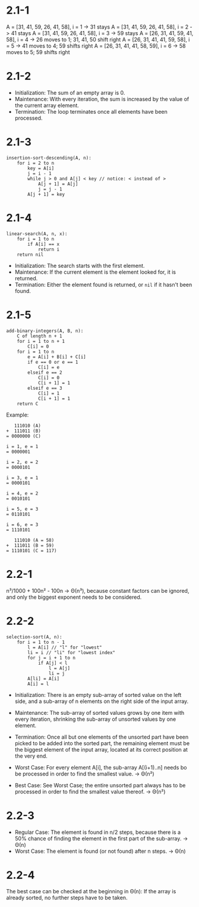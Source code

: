 # 2.1-1

A = [31, 41, 59, 26, 41, 58], i = 1 -> 31 stays
A = [31, 41, 59, 26, 41, 58], i = 2 -> 41 stays
A = [31, 41, 59, 26, 41, 58], i = 3 -> 59 stays
A = [26, 31, 41, 59, 41, 58], i = 4 -> 26 moves to 1; 31, 41, 50 shift right
A = [26, 31, 41, 41, 59, 58], i = 5 -> 41 moves to 4; 59 shifts right
A = [26, 31, 41, 41, 58, 59], i = 6 -> 58 moves to 5; 59 shifts right

# 2.1-2

- Initialization: The sum of an empty array is 0.
- Maintenance: With every iteration, the sum is increased by the value of the
  current array element.
- Termination: The loop terminates once all elements have been processed.

# 2.1-3

    insertion-sort-descending(A, n):
        for i = 2 to n
            key = A[i]
            j = i - 1
            while j > 0 and A[j] < key // notice: < instead of >
                A[j + 1] = A[j]
                j = j - 1
            A[j + 1] = key

# 2.1-4

    linear-search(A, n, x):
        for i = 1 to n
            if A[i] == x
                return i
        return nil

- Initialization: The search starts with the first element.
- Maintenance: If the current element is the element looked for, it is returned.
- Termination: Either the element found is returned, or `nil` if it hasn't been
  found.

# 2.1-5

    add-binary-integers(A, B, n):
        C of length n + 1
        for i = 1 to n + 1
            C[i] = 0
        for i = 1 to n
            e = A[i] + B[i] + C[i]
            if e == 0 or e == 1
                C[i] = e
            elseif e == 2
                C[i] = 0
                C[i + 1] = 1
            elseif e == 3
                C[i] = 1
                C[i + 1] = 1
        return C

Example:

       111010 (A)
    +  111011 (B)
    = 0000000 (C) 

    i = 1, e = 1
    = 0000001

    i = 2, e = 2
    = 0000101

    i = 3, e = 1
    = 0000101

    i = 4, e = 2
    = 0010101

    i = 5, e = 3
    = 0110101

    i = 6, e = 3
    = 1110101

       111010 (A = 58)
    +  111011 (B = 59)
    = 1110101 (C = 117) 

# 2.2-1

n³/1000 + 100n² - 100n -> Θ(n³), because constant factors can be ignored, and
only the biggest exponent needs to be considered.

# 2.2-2

    selection-sort(A, n):
        for i = 1 to n - 1
            l = A[i] // "l" for "lowest"
            li = i // "li" for "lowest index"
            for j = i + 1 to n
                if A[j] < l
                    l = A[j]
                    li = j
            A[li] = A[i]
            A[i] = l

- Initialization: There is an empty sub-array of sorted value on the left side,
  and a sub-array of n elements on the right side of the input array.
- Maintenance: The sub-array of sorted values grows by one item with every
  iteration, shrinking the sub-array of unsorted values by one element.
- Termination: Once all but one elements of the unsorted part have been picked
  to be added into the sorted part, the remaining element must be the biggest
  element of the input array, located at its correct position at the very end.

- Worst Case: For every element A[i], the sub-array A[(i+1)..n] needs bo be
  processed in order to find the smallest value. -> Θ(n²)
- Best Case: See Worst Case; the entire unsorted part always has to be processed
  in order to find the smallest value thereof. -> Θ(n²)

# 2.2-3

- Regular Case: The element is found in n/2 steps, because there is a 50% chance
  of finding the element in the first part of the sub-array. -> Θ(n)
- Worst Case: The element is found (or not found) after n steps. -> Θ(n)

# 2.2-4

The best case can be checked at the beginning in Θ(n): If the array is already
sorted, no further steps have to be taken.
